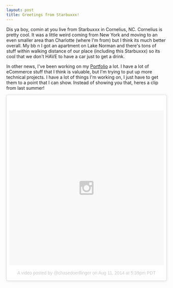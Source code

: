 ```yaml
---
layout: post
title: Greetings from Starbuxxx!
---
```


Dis ya boy, comin at you live from Starbuxxx in Cornelius, NC.  Cornelius is pretty cool.  It was a little weird coming from New York and moving to an even smaller area than Charlotte (where I'm from) but I think its much better overall.  My bb n I got an apartment on Lake Norman and there's tons of stuff within walking distance of our place (including this Starbuxxx) so its cool that we don't HAVE to have a car just to get a drink.

In other news, I've been working on my [Portfolio](/portfolio) a lot.  I have a lot of eCommerce stuff that I think is valuable, but I'm trying to put up more technical projects.  I have a lot of things I'm working on, I just have to get them to a point that I can show.  Instead of showing you that, heres a clip from last summer!

<blockquote class="instagram-media" data-instgrm-version="4" style=" background:#FFF; border:0; border-radius:3px; box-shadow:0 0 1px 0 rgba(0,0,0,0.5),0 1px 10px 0 rgba(0,0,0,0.15); margin: 1px; max-width:658px; padding:0; width:99.375%; width:-webkit-calc(100% - 2px); width:calc(100% - 2px);"><div style="padding:8px;"> <div style=" background:#F8F8F8; line-height:0; margin-top:40px; padding:50% 0; text-align:center; width:100%;"> <div style=" background:url(data:image/png;base64,iVBORw0KGgoAAAANSUhEUgAAACwAAAAsCAMAAAApWqozAAAAGFBMVEUiIiI9PT0eHh4gIB4hIBkcHBwcHBwcHBydr+JQAAAACHRSTlMABA4YHyQsM5jtaMwAAADfSURBVDjL7ZVBEgMhCAQBAf//42xcNbpAqakcM0ftUmFAAIBE81IqBJdS3lS6zs3bIpB9WED3YYXFPmHRfT8sgyrCP1x8uEUxLMzNWElFOYCV6mHWWwMzdPEKHlhLw7NWJqkHc4uIZphavDzA2JPzUDsBZziNae2S6owH8xPmX8G7zzgKEOPUoYHvGz1TBCxMkd3kwNVbU0gKHkx+iZILf77IofhrY1nYFnB/lQPb79drWOyJVa/DAvg9B/rLB4cC+Nqgdz/TvBbBnr6GBReqn/nRmDgaQEej7WhonozjF+Y2I/fZou/qAAAAAElFTkSuQmCC); display:block; height:44px; margin:0 auto -44px; position:relative; top:-22px; width:44px;"></div></div><p style=" color:#c9c8cd; font-family:Arial,sans-serif; font-size:14px; line-height:17px; margin-bottom:0; margin-top:8px; overflow:hidden; padding:8px 0 7px; text-align:center; text-overflow:ellipsis; white-space:nowrap;"><a href="https://instagram.com/p/rlBKodgriy/" style=" color:#c9c8cd; font-family:Arial,sans-serif; font-size:14px; font-style:normal; font-weight:normal; line-height:17px; text-decoration:none;" target="_top">A video posted by @chasedoerflinger</a> on <time style=" font-family:Arial,sans-serif; font-size:14px; line-height:17px;" datetime="2014-08-12T00:39:03+00:00">Aug 11, 2014 at 5:39pm PDT</time></p></div></blockquote>
<script async defer src="//platform.instagram.com/en_US/embeds.js"></script>


